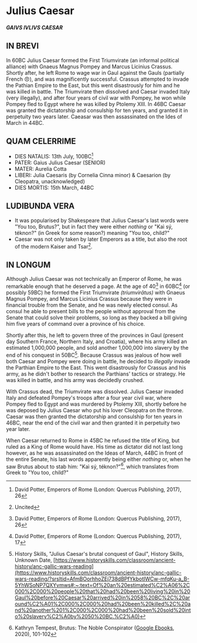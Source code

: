 # **Julius Caesar**
#### *GAIVS IVLIVS CAESAR*

## IN BREVI
In 60BC Julius Caesar formed the First Triumvirate (an informal political alliance) with Gnaeus Magnus Pompey and Marcus Licinius Crassus. Shortly after, he left Rome to wage war in Gaul against the Gauls (partially French 😠), and was magnificently successful. Crassus attempted to invade the Pathian Empire to the East, but this went disastrously for him and he was killed in battle. The Triumvirate then dissolved and Caesar invaded Italy (very illegally), and after four years of civil war with Pompey, he won while Pompey fled to Egypt where he was killed by Ptolemy XIII. In 46BC Caesar was granted the dictatorship and consulship for ten years, and granted it in perpetuity two years later. Caeasar was then assassinated on the Ides of March in 44BC.

## QUAM CELERRIME
- DIES NATALIS: 13th July, 100BC[^1]
- PATER: Gaius Julius Caesar (SENIOR)
- MATER: Aurelia Cotta
- LIBERI: Julia Caesaris (by Cornelia Cinna minor) & Caesarion (by Cleopatra, unacknowledged)
- DIES MORTIS: 15th March, 44BC

## LUDIBUNDA VERA
- It was popularised by Shakespeare that Julius Caesar's last words were "You too, Brutus?", but in fact they were either *nothing* or "Kaì sý, téknon?" (in Greek for some reason?) meaning "You too, child?"
- Caesar was not only taken by later Emperors as a title, but also the root of the modern Kaiser and Tsar[^U].

## IN LONGUM
Although Julius Caesar was not technically an Emperor of Rome, he was remarkable enough that he deserved a page. At the age of 40[^1] in 60BC[^2] (or possibly 59BC) he formed the First Triumvirate *(triumvirātus)* with Gnaeus Magnus Pompey, and Marcus Licinius Crassus because they were in financial trouble from the Senate, and he was newly elected consul. As consul he able to present bills to the people without approval from the Senate that could solve their problems, so long as they backed a bill giving him five years of command over a province of his choice.

Shortly after this, he left to govern three of the provinces in Gaul (present day Southern France, Northern Italy, and Croatia), where his army killed an estimated 1,000,000 people, and sold another 1,000,000 into slavery by the end of his conquest in 50BC[^3]. Because Crassus was jealous of how well both Caesar and Pompey were doing in battle, he decided to *illegally* invade the Parthian Empire to the East. This went disastrously for Crassus and his army, as he didn't bother to research the Parthians' tactics or strategy. He was killed in battle, and his army was decidedly crushed.

With Crassus dead, the Triumvirate was dissolved. Julius Caesar invaded Italy and defeated Pompey's troops after a four year civil war, where Pompey fled to Egypt and was murdered by Ptolemy XIII, shortly before he was deposed by Julius Caesar who put his lover Cleopatra on the throne. Caesar was then granted the dictatorship and consulship for ten years in 46BC, near the end of the civil war and then granted it in perpetuity two year later.

When Caesar returned to Rome in 45BC he refused the title of King, but ruled as a King of Rome would have. His time as dictator did not last long however, as he was assassinated on the Ideas of March, 44BC in front of the entire Senate, his last words apparently being either *nothing* or, when he saw Brutus about to stab him: "Kaì sý, téknon?"[^4], which translates from Greek to "You too, child?"

[^1]: David Potter, Emperors of Rome (London: Quercus Publishing, 2017), 26
[^2]: David Potter, Emperors of Rome (London: Quercus Publishing, 2017), 17
[^3]: History Skills, "Julius Caesar's brutal conquest of Gaul", History Skills, Unknown Date, [https://www.historyskills.com/classroom/ancient-history/anc-gallic-wars-reading](https://www.historyskills.com/classroom/ancient-history/anc-gallic-wars-reading/?srsltid=AfmBOorhhoZEj738dBPfYkbotIWCw-mfqKu-a_B-5YhWSoNP7QXYvmws#:~:text=Of%20an%20estimated%C2%A06%2C000%2C000%20people%20that%20had%20been%20living%20in%20Gaul%20before%20Caesar%20arrived%20in%2058%20BC%2C%20around%C2%A01%2C000%2C000%20had%20been%20killed%2C%20and%20another%201%2C000%2C000%20had%20been%20sold%20into%20slavery%C2%A0by%2050%20BC.%C2%A0)
[^4]: Kathryn Tempest, Brutus: The Noble Conspirator ([Google Ebooks](https://books.google.com.au/books?id=mmo3DwAAQBAJ&printsec=frontcover&source=gbs_ge_summary_r&cad=0#v=onepage&q&f=false), 2020), 101-102
[^U]: Uncited